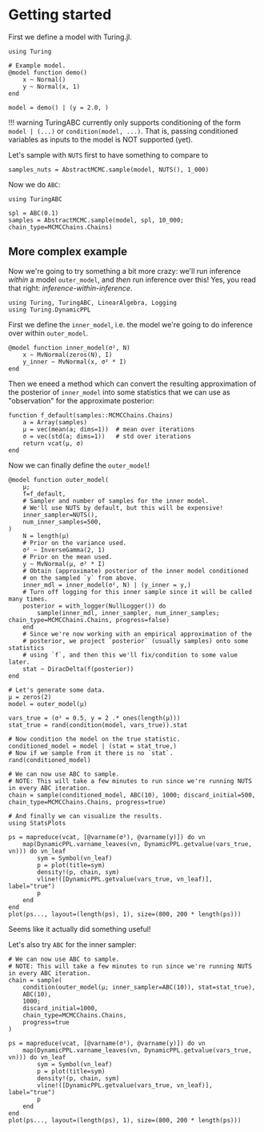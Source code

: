 # Getting started

First we define a model with Turing.jl.

```@example demo
using Turing

# Example model.
@model function demo()
    x ~ Normal()
    y ~ Normal(x, 1)
end

model = demo() | (y = 2.0, )
```

!!! warning
    TuringABC currently only supports conditioning of the form
    `model | (...)` or `condition(model, ...)`. That is, passing
    conditioned variables as inputs to the model is NOT supported (yet).

Let's sample with `NUTS` first to have something to compare to

```@example demo
samples_nuts = AbstractMCMC.sample(model, NUTS(), 1_000)
```

Now we do `ABC`:

```@example demo
using TuringABC

spl = ABC(0.1)
samples = AbstractMCMC.sample(model, spl, 10_000; chain_type=MCMCChains.Chains)
```

## More complex example
Now we're going to try something a bit more crazy: we'll run inference _within_ a model `outer_model`, and _then_ run inference over this!
Yes, you read that right: _inference-within-inference_.

```@example nested-sampling
using Turing, TuringABC, LinearAlgebra, Logging
using Turing.DynamicPPL
```

First we define the `inner_model`, i.e. the model we're going to do inference over within `outer_model`.

```@example nested-sampling
@model function inner_model(σ², N)
    x ~ MvNormal(zeros(N), I)
    y_inner ~ MvNormal(x, σ² * I)
end
```

Then we eneed a method which can convert the resulting approximation of the posterior of `inner_model` into some statistics that we can use as "observation" for the approximate posterior:

```@example nested-sampling
function f_default(samples::MCMCChains.Chains)
    a = Array(samples)
    μ = vec(mean(a; dims=1))  # mean over iterations
    σ = vec(std(a; dims=1))   # std over iterations
    return vcat(μ, σ)
end
```

Now we can finally define the `outer_model`!

```@example nested-sampling
@model function outer_model(
    μ;
    f=f_default,
    # Sampler and number of samples for the inner model.
    # We'll use NUTS by default, but this will be expensive!
    inner_sampler=NUTS(),
    num_inner_samples=500,
)
    N = length(μ)
    # Prior on the variance used.
    σ² ~ InverseGamma(2, 1)
    # Prior on the mean used.
    y ~ MvNormal(μ, σ² * I)
    # Obtain (approximate) posterior of the inner model conditioned
    # on the sampled `y` from above.
    inner_mdl = inner_model(σ², N) | (y_inner = y,)
    # Turn off logging for this inner sample since it will be called many times.
    posterior = with_logger(NullLogger()) do
        sample(inner_mdl, inner_sampler, num_inner_samples; chain_type=MCMCChains.Chains, progress=false)
    end
    # Since we're now working with an empirical approximation of the
    # posterior, we project `posterior` (usually samples) onto some statistics
    # using `f`, and then this we'll fix/condition to some value later.
    stat ~ DiracDelta(f(posterior))
end
```

```@example nested-sampling
# Let's generate some data.
μ = zeros(2)
model = outer_model(μ)

vars_true = (σ² = 0.5, y = 2 .* ones(length(μ)))
stat_true = rand(condition(model, vars_true)).stat
```

```@example nested-sampling
# Now condition the model on the true statistic.
conditioned_model = model | (stat = stat_true,)
# Now if we sample from it there is no `stat`.
rand(conditioned_model)
```

```@example nested-sampling
# We can now use ABC to sample.
# NOTE: This will take a few minutes to run since we're running NUTS in every ABC iteration.
chain = sample(conditioned_model, ABC(10), 1000; discard_initial=500, chain_type=MCMCChains.Chains, progress=true)
```

```@example nested-sampling
# And finally we can visualize the results.
using StatsPlots

ps = mapreduce(vcat, [@varname(σ²), @varname(y)]) do vn
    map(DynamicPPL.varname_leaves(vn, DynamicPPL.getvalue(vars_true, vn))) do vn_leaf
        sym = Symbol(vn_leaf)
        p = plot(title=sym)
        density!(p, chain, sym)
        vline!([DynamicPPL.getvalue(vars_true, vn_leaf)], label="true")
        p
    end
end
plot(ps..., layout=(length(ps), 1), size=(800, 200 * length(ps)))
```

Seems like it actually did something useful!

Let's also try `ABC` for the inner sampler:

```@example nested-sampling
# We can now use ABC to sample.
# NOTE: This will take a few minutes to run since we're running NUTS in every ABC iteration.
chain = sample(
    condition(outer_model(μ; inner_sampler=ABC(10)), stat=stat_true),
    ABC(10),
    1000;
    discard_initial=1000,
    chain_type=MCMCChains.Chains,
    progress=true
)
```

```@example nested-sampling
ps = mapreduce(vcat, [@varname(σ²), @varname(y)]) do vn
    map(DynamicPPL.varname_leaves(vn, DynamicPPL.getvalue(vars_true, vn))) do vn_leaf
        sym = Symbol(vn_leaf)
        p = plot(title=sym)
        density!(p, chain, sym)
        vline!([DynamicPPL.getvalue(vars_true, vn_leaf)], label="true")
        p
    end
end
plot(ps..., layout=(length(ps), 1), size=(800, 200 * length(ps)))
```

